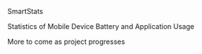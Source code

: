 SmartStats

Statistics of Mobile Device Battery and Application Usage

More to come as project progresses
